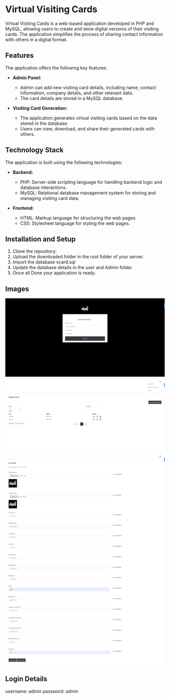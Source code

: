 # Virtual Visiting Cards

Virtual Visiting Cards is a web-based application developed in PHP and MySQL, allowing users to create and store digital versions of their visiting cards. The application simplifies the process of sharing contact information with others in a digital format.

## Features

The application offers the following key features:

- **Admin Panel:**
  - Admin can add new visiting card details, including name, contact information, company details, and other relevant data.
  - The card details are stored in a MySQL database.

- **Visiting Card Generation:**
  - The application generates virtual visiting cards based on the data stored in the database.
  - Users can view, download, and share their generated cards with others.

## Technology Stack

The application is built using the following technologies:

- **Backend:**
  - PHP: Server-side scripting language for handling backend logic and database interactions.
  - MySQL: Relational database management system for storing and managing visiting card data.

- **Frontend:**
  - HTML: Markup language for structuring the web pages.
  - CSS: Stylesheet language for styling the web pages.

## Installation and Setup

1. Clone the repository:
2. Upload the downloaded folder in the root folder of your server.
3. Import the database vcard.sql
4. Update the database details in the user and Admin folder.
5. Once all Done your application is ready.

## Images
![Project](images/1.png)
![Project](images/2.png)
![Project](images/3.png)


## Login Details
username: admin
password: admin

   
